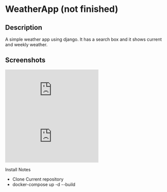 ﻿# WeatherApp (not finished)
## Description
A simple weather app using django. It has a search box and it shows current and weekly weather.

## Screenshots
![Screenshot1](https://files.fm/thumb_show.php?i=yz8t86hek)
![Screenshot2](https://files.fm/thumb_show.php?i=nuudntthw)

Install Notes

- Clone Current repository
- docker-compose up -d --build
